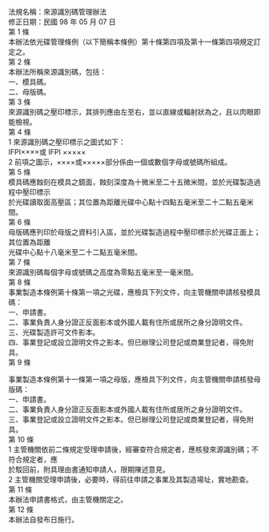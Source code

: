 法規名稱：來源識別碼管理辦法  
修正日期：民國 98 年 05 月 07 日  
第 1 條  
本辦法依光碟管理條例（以下簡稱本條例）第十條第四項及第十一條第四項規定訂定之。  
第 2 條  
本辦法所稱來源識別碼，包括：  
一、模具碼。  
二、母版碼。  
第 3 條  
來源識別碼之壓印標示，其排列應由左至右，並以直線或輻射狀為之，且以肉眼即能檢視。  
第 4 條  
1 來源識別碼之壓印標示之圖式如下：  
IFPI××××或 IFPI ×××××  
2 前項之圖示，××××或×××××部分係由一個或數個字母或號碼所組成。  
第 5 條  
模具碼應蝕刻在模具之鏡面，蝕刻深度為十微米至二十五微米間，並於光碟製造過程中壓印標示  
於光碟讀取面高壓區；其位置為距離光碟中心點十四點五毫米至二十二點五毫米間。  
第 6 條  
母版碼應列印於母版之資料引入區，並於光碟製造過程中壓印標示於光碟正面上；其位置為距離  
光碟中心點十八毫米至二十二點五毫米間。  
第 7 條  
來源識別碼每個字母或號碼之高度為零點五毫米至一毫米間。  
第 8 條  
事業製造本條例第十條第一項之光碟，應檢具下列文件，向主管機關申請核發模具碼：  
一、申請書。  
二、事業負責人身分證正反面影本或外國人載有住所或居所之身分證明文件。  
三、光碟製造許可文件影本。  
四、事業登記或設立證明文件之影本。但已辦理公司登記或商業登記者，得免附具。  
第 9 條  


事業製造本條例第十一條第一項之母版，應檢具下列文件，向主管機關申請核發母版碼：  
一、申請書。  
二、事業負責人身分證正反面影本或外國人載有住所或居所之身分證明文件。  
三、事業登記或設立證明文件之影本。但已辦理公司登記或商業登記者，得免附具。  
第 10 條  
1 主管機關依前二條規定受理申請後，經審查符合規定者，應核發來源識別碼；不符合規定者，應  
於駁回前，附具理由書通知申請人，限期陳述意見。  
2 主管機關受理申請後，必要時，得前往申請之事業及其製造場址，實地勘查。  
第 11 條  
本辦法申請書格式，由主管機關定之。  
第 12 條  
本辦法自發布日施行。  


